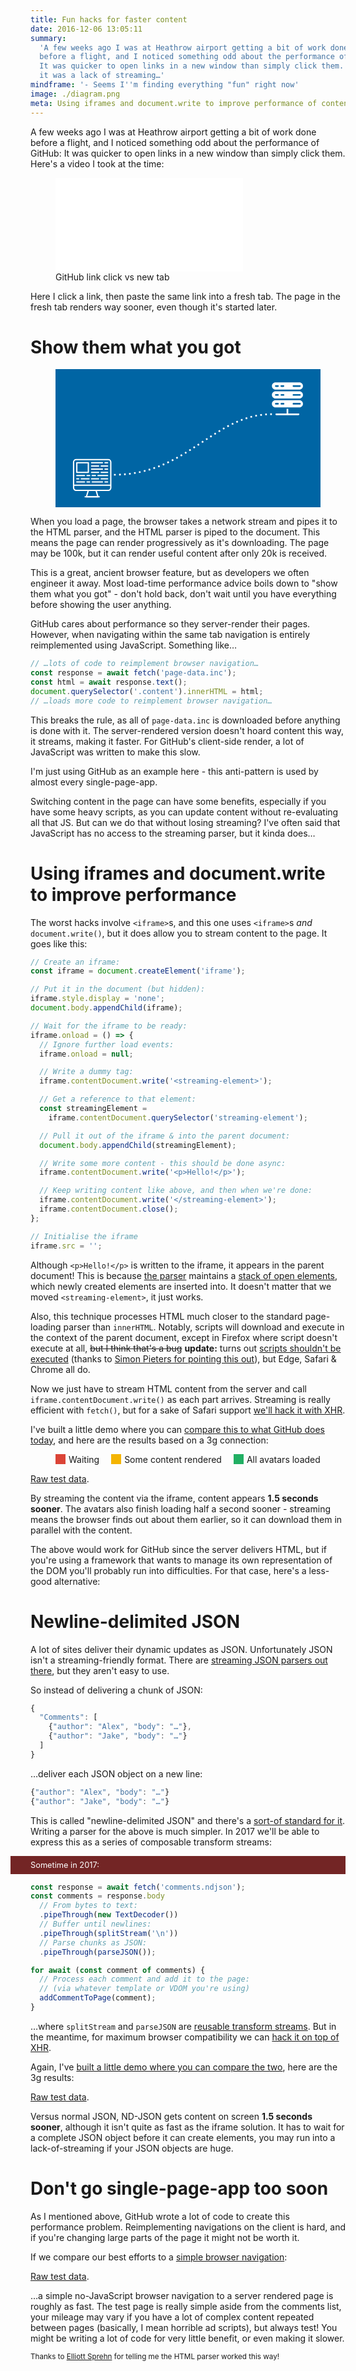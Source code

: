 ```yaml
---
title: Fun hacks for faster content
date: 2016-12-06 13:05:11
summary:
  'A few weeks ago I was at Heathrow airport getting a bit of work done
  before a flight, and I noticed something odd about the performance of GitHub:
  It was quicker to open links in a new window than simply click them. Turns out
  it was a lack of streaming…'
mindframe: '- Seems I''m finding everything "fun" right now'
image: ./diagram.png
meta: Using iframes and document.write to improve performance of content loading.
---
```


A few weeks ago I was at Heathrow airport getting a bit of work done before a flight, and I noticed something odd about the performance of GitHub: It was quicker to open links in a new window than simply click them. Here's a video I took at the time:

<figure class="full-figure">
<div class="video"><iframe src="//www.youtube.com/embed/4zG0AZRZD6Q?rel=0&amp;html5=1" frameborder="0" allowfullscreen></iframe></div>
<figcaption>GitHub link click vs new tab</figcaption>
</figure>

Here I click a link, then paste the same link into a fresh tab. The page in the fresh tab renders way sooner, even though it's started later.

# Show them what you got

<style>
  @keyframes connection-line {
    to {
      stroke-dashoffset: 36;
    }
  }

  .animate-diagram .connection-path {
    animation: connection-line 0.5s linear infinite;
  }

  @keyframes page-reveal {
    from {
      transform: translateY(252.70296px) scaleY(0) translateY(-252.70296px);
      animation-timing-function: steps(5);
    }
    50% {
      transform: translateY(252.70296px) scaleY(1) translateY(-252.70296px);
    }
  }

  .animate-diagram .page-loading path {
    animation: page-reveal 4s linear infinite;
  }

  @keyframes page-img-appear {
    from {
      opacity: 0;
      animation-timing-function: steps(1);
    }
    40% {
      opacity: 1;
    }
  }

  .animate-diagram .page-img {
    animation: page-img-appear 4s linear infinite;
  }
</style>

<figure class="full-figure connection-diagram blueprint" style="background-color: #0065a4">
<svg viewBox="0 0 1920 1000">
  <g fill="#fff">
    <path d="M1594 148.6h173c14.5 0 26-11.4 26-26 0-14.5-11.5-26-26-26h-173c-14.5 0-26 11.5-26 26 0 14.6 11.5 26 26 26zm130-32h46.7c3 0 6.2 3 6.2 6s-3.2 6-6.3 6H1724c-3 0-6-3-6-6s3-6 6-6zm-88 0h15.4c3 0 6.2 3 6.2 6s-3 6-6.2 6H1636c-3 0-6-3-6-6s3-6 6-6zm-39.6 0h15.3c3 0 6 3 6 6s-3 6-6 6h-15.3c-3 0-6.2-3-6.2-6s2.3-6 6.2-6zM1767 225h-173c-14.5 0-26 11.6-26 26 0 14.7 11.5 26 26 26h173c14.5 0 26-11.3 26-26 0-14.4-11.5-26-26-26zm-155.3 32.2h-15.3c-3 0-6.2-3-6.2-6s3-6.2 6.2-6.2h15.3c3 0 6 3 6 6 0 3.2-3 6.2-6 6.2zm40.5 0H1637c-3.2 0-6.2-3-6.2-6s3-6.2 6-6.2h15.4c3 0 6 3 6 6 0 3.2-3 6.2-6 6.2zm118.5 0H1724c-3 0-6-3-6-6s3-6.2 6-6.2h46.7c3 0 6.2 3 6.2 6 0 3.2-3.2 6.2-6.3 6.2zM1767 161h-173c-14.5 0-26 11.3-26 26 0 14.4 11.5 26 26 26h173c14.5 0 26-11.6 26-26 0-14.7-11.5-26-26-26zm-155.3 32h-15.3c-3 0-6.2-3-6.2-6 0-3.2 3-6.2 6.2-6.2h15.3c3 0 6 3 6 6 0 4-3 6.2-6 6.2zm40.5 0H1637c-3.2 0-6.2-3-6.2-6 0-3.2 3-6.2 6-6.2h15.4c3 0 6 3 6 6 0 4-3 6.2-6 6.2zm118.5 0H1724c-3 0-6-3-6-6 0-3.2 3-6.2 6-6.2h46.7c3 0 6.2 3 6.2 6 0 4-3.2 6.2-6.3 6.2zM1761.6 321.5h-75v-33.7h-12.2v33.7h-75c-3 0-6 3-6 6 0 3.2 3 6.2 6 6.2h161.4c3 0 6-3 6-6 1-3.2-2.2-6.2-5.2-6.2z"/>
  </g>
  <path class="connection-path" d="M423.7 765.3c538.6-.7 725.8-446.7 1153.7-438.5" fill="none" stroke="#fff" stroke-width="12.1" stroke-dasharray="12.1 24.2"/>
  <g transform="matrix(.68416 0 0 .68416 -214.763 495.975)">
    <path class="page-img" fill="none" stroke="#fff" stroke-width="13.58414" stroke-linecap="round" stroke-linejoin="round" d="M661.7 266.5H539.5v102h122.2z"/>
    <clipPath class="page-loading" id="a">
      <path fill="#fff" d="M518.8 252.7H883v235H519z"/>
    </clipPath>
    <g clip-path="url(#a)" class="page-text" fill="none" stroke="#fff" stroke-width="13.6" stroke-linecap="round" stroke-linejoin="round">
      <path d="M695.7 300.5h74.7M797.6 300.5h68M695.7 334.4H811M838.3 334.4h27.2M695.7 266.5H811M838.3 266.5h27.2M695.7 436.3h74.7M797.6 436.3h68M695.7 368.4h74.7M797.6 368.4h68M702.5 402.4h34M763.6 402.4h102M539.5 402.4H621M648 402.4h27.3M702.5 470.3H811M838.3 470.3h27.2M539.5 470.3H621M648 470.3h27.3M539.5 436.3h20.3M587 436.3h81.5"/>
    </g>
    <path d="M899.4 504.2h-394V259.7c0-15 12.3-27 27.3-27h339.6c15 0 27 12 27 27v244.5zM872.3 558.6H532.7c-15 0-27.2-12.2-27.2-27.2v-27.2h394v27.2c0 15-12.2 27.2-27.2 27.2z" fill="none" stroke="#fff" stroke-width="13.6" stroke-linecap="round" stroke-linejoin="round"/>
    <path fill="none" stroke="#fff" stroke-width="13.58414" stroke-linecap="round" stroke-linejoin="round" d="M641.3 626.5l20.4-68h81.5l20.4 68z"/>
    <path d="M777.2 626.5H627.8" fill="none" stroke="#fff" stroke-width="13.6" stroke-linecap="round" stroke-linejoin="round"/>
  </g>
</svg>
</figure>

<script>
  (function() {
    var diagram = document.querySelector('.connection-diagram');

    if (window.IntersectionObserver) {
      var observer = new IntersectionObserver(function(changes) {
        changes.forEach(function(change) {
          if (change.intersectionRatio) {
            diagram.classList.add('animate-diagram');
            return;
          }
          diagram.classList.remove('animate-diagram');
        });
      }, {});

      observer.observe(diagram);
    }
    else {
      diagram.classList += ' animate-diagram';
    }
  }())
</script>

When you load a page, the browser takes a network stream and pipes it to the HTML parser, and the HTML parser is piped to the document. This means the page can render progressively as it's downloading. The page may be 100k, but it can render useful content after only 20k is received.

This is a great, ancient browser feature, but as developers we often engineer it away. Most load-time performance advice boils down to "show them what you got" - don't hold back, don't wait until you have everything before showing the user anything.

GitHub cares about performance so they server-render their pages. However, when navigating within the same tab navigation is entirely reimplemented using JavaScript. Something like…

```js
// …lots of code to reimplement browser navigation…
const response = await fetch('page-data.inc');
const html = await response.text();
document.querySelector('.content').innerHTML = html;
// …loads more code to reimplement browser navigation…
```

This breaks the rule, as all of `page-data.inc` is downloaded before anything is done with it. The server-rendered version doesn't hoard content this way, it streams, making it faster. For GitHub's client-side render, a lot of JavaScript was written to make this slow.

I'm just using GitHub as an example here - this anti-pattern is used by almost every single-page-app.

Switching content in the page can have some benefits, especially if you have some heavy scripts, as you can update content without re-evaluating all that JS. But can we do that without losing streaming? I've often said that JavaScript has no access to the streaming parser, but it kinda does…

# Using iframes and document.write to improve performance

The worst hacks involve `<iframe>`s, and this one uses `<iframe>`s _and_ `document.write()`, but it does allow you to stream content to the page. It goes like this:

```js
// Create an iframe:
const iframe = document.createElement('iframe');

// Put it in the document (but hidden):
iframe.style.display = 'none';
document.body.appendChild(iframe);

// Wait for the iframe to be ready:
iframe.onload = () => {
  // Ignore further load events:
  iframe.onload = null;

  // Write a dummy tag:
  iframe.contentDocument.write('<streaming-element>');

  // Get a reference to that element:
  const streamingElement =
    iframe.contentDocument.querySelector('streaming-element');

  // Pull it out of the iframe & into the parent document:
  document.body.appendChild(streamingElement);

  // Write some more content - this should be done async:
  iframe.contentDocument.write('<p>Hello!</p>');

  // Keep writing content like above, and then when we're done:
  iframe.contentDocument.write('</streaming-element>');
  iframe.contentDocument.close();
};

// Initialise the iframe
iframe.src = '';
```

Although `<p>Hello!</p>` is written to the iframe, it appears in the parent document! This is because [the parser](https://html.spec.whatwg.org/multipage/syntax.html#parsing) maintains a [stack of open elements](https://html.spec.whatwg.org/multipage/syntax.html#stack-of-open-elements), which newly created elements are inserted into. It doesn't matter that we moved `<streaming-element>`, it just works.

Also, this technique processes HTML much closer to the standard page-loading parser than `innerHTML`. Notably, scripts will download and execute in the context of the parent document, except in Firefox where script doesn't execute at all, <del>but I think that's a bug</del> **update:** turns out [scripts shouldn't be executed](https://html.spec.whatwg.org/multipage/syntax.html#scripts-that-modify-the-page-as-it-is-being-parsed) (thanks to [Simon Pieters for pointing this out](https://twitter.com/zcorpan/status/806150847184928768)), but Edge, Safari & Chrome all do.

Now we just have to stream HTML content from the server and call `iframe.contentDocument.write()` as each part arrives. Streaming is really efficient with `fetch()`, but for a sake of Safari support [we'll hack it with XHR](https://github.com/jakearchibald/streaming-html/blob/master/streaming-iframe.js).

I've built a little demo where you can [compare this to what GitHub does today](https://jakearchibald.github.io/streaming-html/), and here are the results based on a 3g connection:

<style>
  .timing-graph .scale {
    position: relative;
    height: 33px;
    border-bottom: 1px solid rgba(0, 0, 0, 0.5);
  }
  .timing-graph .scale::after {
    content: '';
    top: 100%;
    height: 1px;
    background: linear-gradient(to right, rgba(0,0,0,0.5), rgba(0,0,0,0));
    left: 100%;
    position: absolute;
  }
  .timing-graph .scale > div {
    position: absolute;
    bottom: 0;
    left: 0;
  }
  .timing-graph .scale > div::after {
    display: block;
    content: '';
    width: 1px;
    height: 10px;
    background: #000;
  }
  .timing-graph .scale > div:last-child::after {
    margin-left: -1px;
  }
  .timing-graph .scale .label {
    position: absolute;
    left: 0;
    top: -27px;
    transform: translateX(-50%);
  }
  .timing-graph .result {
    height: 2.4rem;
    position: relative;
    display: flex;
    margin: 6px 0;
    color: #fff;
  }
  .timing-graph .result .title {
    position: absolute;
    top: 0;
    left: 0;
    bottom: 0;
    right: 0;
    display: flex;
    align-items: center;
    font: normal 1.2rem/1 sans-serif;
    margin: 0 10px;
    text-shadow: 0 1.3px 1.4px rgba(0,0,0,0.6);
  }

  .timing-graph .results {
    margin: 0;
    padding: 0;
  }

  .timing-graph .result .white-time,
  .timing-graph .result .shell-time {
    height: 100%;
  }

  .timing-graph .result,
  .results-key .content::before {
    background: #21AF63;
  }

  .timing-graph .result .white-time,
  .results-key .nothing::before {
    background: #DB4437;
  }

  .timing-graph .result .shell-time,
  .results-key .header::before {
    background: #F4B401;
  }

  .timing-graph .result::after {
    content: '';
    position: absolute;
    left: 85%;
    top: 0;
    bottom: 0;
    background: linear-gradient(to right, #21AF63, #fff);
  }

  .timing-graph .non-visual {
    position: absolute;
    width: 0;
    height: 0;
    opacity: 0;
    overflow: hidden;
  }

  .results-key {
    display: flex;
    flex-flow: row wrap;
    justify-content: center;
  }

  .results-key > div {
    display: flex;
    align-items: center;
    margin: 0 0.6rem;
  }

  .results-key > div::before {
    content: '';
    display: block;
    width: 1rem;
    height: 1rem;
    margin-right: 0.3rem;
  }

  .timing-graph .scale::after,
  .timing-graph .result::after {
    right: -20px;
    right: -20px;
  }

  @media (min-width: 530px) {
    .timing-graph .scale::after,
    .timing-graph .result::after {
      right: -32px;
      right: -32px;
    }
  }
</style>

<div class="results-key" aria-hidden="true">
  <div class="nothing">Waiting</div>
  <div class="header">Some content rendered</div>
  <div class="content">All avatars loaded</div>
</div>
<div class="results-streaming-iframe"></div>

<script>
  function TimingGraph(size, majorTick, minorTick) {
    this.container = document.createElement('div');
    this.container.className = 'timing-graph';
    this.container.innerHTML = '<div class="scale" aria-hidden="true"></div><ul class="results"></ul>';
    this.size = size;
    this.results = this.container.querySelector('.results');

    var scale = this.container.querySelector('.scale');

    for (var i = 0; i <= size; i += minorTick) {
      var el = document.createElement('div');

      if (!(i % majorTick)) {
        el.innerHTML = '<div class="label">' + (i/1000) + 's' + '</div>';
        el.classList.add('major');
      }

      el.style.left = (i/size) * 100 + '%';
      scale.appendChild(el);
    }
  }

  TimingGraph.prototype.addResult = function(title, shellTime, contentTime) {
    var result = document.createElement('li');
    result.className = 'result';
    result.innerHTML =
      '<span class="white-time"></span>' +
      '<span class="shell-time"></span>' +
      '<span class="title"></span>';

    var titleEl = result.querySelector('.title');
    var whiteTimeEl = result.querySelector('.white-time');
    var shellTimeEl = result.querySelector('.shell-time');

    titleEl.innerHTML = title + '<span class="non-visual">: ' + (shellTime / 1000) + ' seconds until some content rendered, ' + (contentTime / 1000) + ' seconds until all avatars have loaded</span>';
    whiteTimeEl.style.width = (shellTime/this.size) * 100 + '%';
    shellTimeEl.style.width = ((contentTime - shellTime)/this.size) * 100 + '%';

    this.results.appendChild(result);
  };

  (function() {
    var graph = new TimingGraph(3500, 1000, 500);
    document.querySelector('.results-streaming-iframe').appendChild(graph.container);
    graph.addResult('XHR + innerHTML', 2000, 3200);
    graph.addResult('Streaming iframe hack', 500, 2500);
  }());
</script>

[Raw test data](https://www.webpagetest.org/video/compare.php?tests=161206_N2_FJG-r,161206_JP_FPV-r:5-c:0).

By streaming the content via the iframe, content appears **1.5 seconds sooner**. The avatars also finish loading half a second sooner - streaming means the browser finds out about them earlier, so it can download them in parallel with the content.

The above would work for GitHub since the server delivers HTML, but if you're using a framework that wants to manage its own representation of the DOM you'll probably run into difficulties. For that case, here's a less-good alternative:

# Newline-delimited JSON

A lot of sites deliver their dynamic updates as JSON. Unfortunately JSON isn't a streaming-friendly format. There are [streaming JSON parsers out there](https://github.com/creationix/jsonparse), but they aren't easy to use.

So instead of delivering a chunk of JSON:

```js
{
  "Comments": [
    {"author": "Alex", "body": "…"},
    {"author": "Jake", "body": "…"}
  ]
}
```

…deliver each JSON object on a new line:

```js
{"author": "Alex", "body": "…"}
{"author": "Jake", "body": "…"}
```

This is called "newline-delimited JSON" and there's a [sort-of standard for it](http://specs.okfnlabs.org/ndjson/). Writing a parser for the above is much simpler. In 2017 we'll be able to express this as a series of composable transform streams:

<style>
  .hypothetical-code {
    background: #732525;
    color: #fff;
    font-size: 0.8rem;

    margin: 1em -20px 0;
    padding: 7px 20px;
  }

  @media screen and (min-width: 530px) {
    .hypothetical-code {
      margin-left: -32px;
      margin-right: 0;
      padding-left: 32px;
      padding-right: 0;
    }
  }

  .hypothetical-code + .code-example {
    margin-top: 0;
  }
</style>

<p class="hypothetical-code">Sometime in 2017:</p>

```js
const response = await fetch('comments.ndjson');
const comments = response.body
  // From bytes to text:
  .pipeThrough(new TextDecoder())
  // Buffer until newlines:
  .pipeThrough(splitStream('\n'))
  // Parse chunks as JSON:
  .pipeThrough(parseJSON());

for await (const comment of comments) {
  // Process each comment and add it to the page:
  // (via whatever template or VDOM you're using)
  addCommentToPage(comment);
}
```

…where `splitStream` and `parseJSON` are [reusable transform streams](https://gist.github.com/jakearchibald/c2052ef298459355963b8cfb79c71d1c). But in the meantime, for maximum browser compatibility we can [hack it on top of XHR](https://github.com/jakearchibald/streaming-html/blob/master/xhr-ndjson.js).

Again, I've [built a little demo where you can compare the two](https://jakearchibald.github.io/streaming-html/), here are the 3g results:

<div class="results-ndjson"></div>

<script>
  (function() {
    var graph = new TimingGraph(3500, 1000, 500);
    document.querySelector('.results-ndjson').appendChild(graph.container);
    graph.addResult('XHR + innerHTML', 2000, 3200);
    graph.addResult('Streaming iframe hack', 500, 2500);
    graph.addResult('XHR + JSON', 2100, 3200);
    graph.addResult('XHR + ND-JSON', 600, 2500);
  }());
</script>

[Raw test data](https://www.webpagetest.org/video/compare.php?tests=161206_X9_FNG-r,161206_V7_FPJ-r:1-c:0).

Versus normal JSON, ND-JSON gets content on screen **1.5 seconds sooner**, although it isn't quite as fast as the iframe solution. It has to wait for a complete JSON object before it can create elements, you may run into a lack-of-streaming if your JSON objects are huge.

# Don't go single-page-app too soon

As I mentioned above, GitHub wrote a lot of code to create this performance problem. Reimplementing navigations on the client is hard, and if you're changing large parts of the page it might not be worth it.

If we compare our best efforts to a [simple browser navigation](https://jakearchibald.github.io/streaming-html/):

<div class="results-navigation"></div>

<script>
  (function() {
    var graph = new TimingGraph(3500, 1000, 500);
    document.querySelector('.results-navigation').appendChild(graph.container);
    graph.addResult('Streaming iframe hack', 500, 2500);
    graph.addResult('XHR + ND-JSON', 600, 2500);
    graph.addResult('Normal server render', 600, 2500);
  }());
</script>

[Raw test data](https://www.webpagetest.org/video/compare.php?tests=161206_JP_FPV-r,161206_V7_FPJ-r,161206_8Y_FN3-r:8-c:0).

…a simple no-JavaScript browser navigation to a server rendered page is roughly as fast. The test page is really simple aside from the comments list, your mileage may vary if you have a lot of complex content repeated between pages (basically, I mean horrible ad scripts), but always test! You might be writing a lot of code for very little benefit, or even making it slower.

<small>Thanks to [Elliott Sprehn](https://twitter.com/ElliottZ?s=09) for telling me the HTML parser worked this way!</small>

